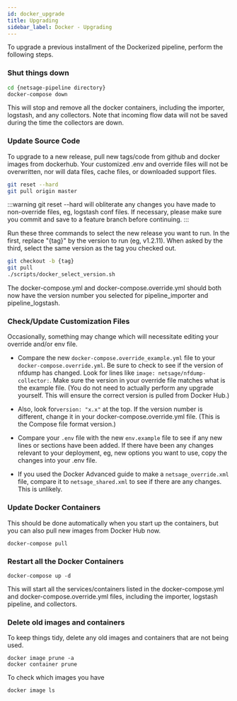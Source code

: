 ```yaml
---
id: docker_upgrade
title: Upgrading
sidebar_label: Docker - Upgrading
---
```


To upgrade a previous installment of the Dockerized pipeline, perform the following steps.

### Shut things down

```sh
cd {netsage-pipeline directory}
docker-compose down
```
This will stop and remove all the docker containers, including the importer, logstash, and any collectors. Note that incoming flow data will not be saved during the time the collectors are down.

### Update Source Code

To upgrade to a new release, pull new tags/code from github and docker images from dockerhub. Your customized .env and override files will not be overwritten, nor will data files, cache files, or downloaded support files. 

```sh
git reset --hard
git pull origin master
```

:::warning
git reset --hard will obliterate any changes you have made to non-override files, eg, logstash conf files.  If necessary, please make sure you commit and save to a feature branch before continuing.
:::

Run these three commands to select the new release you want to run. In the first, replace "{tag}" by the version to run (eg, v1.2.11). When asked by the third, select the same version as the tag you checked out.
```sh
git checkout -b {tag} 
git pull
./scripts/docker_select_version.sh
```
The docker-compose.yml and docker-compose.override.yml should both now have the version number you selected for pipeline_importer and pipeline_logstash.  

### Check/Update Customization Files
Occasionally, something may change which will necessitate editing your override and/or env file.

- Compare the new `docker-compose.override_example.yml` file to your `docker-compose.override.yml`. Be sure to check to see if the version of nfdump has changed. Look for lines like `image: netsage/nfdump-collector:`. Make sure the version in your override file matches what is the example file. (You do not need to actually perform any upgrade yourself. This will ensure the correct version is pulled from Docker Hub.) 

- Also, look for`version: "x.x"` at the top. If the version number is different, change it in your docker-compose.override.yml file. (This is the Compose file format version.)


- Compare your `.env` file with the new `env.example` file to see if any new lines or sections have been added. If there have been any changes relevant to your deployment, eg, new options you want to use, copy the changes into your .env file. 

- If you used the Docker Advanced guide to make a `netsage_override.xml` file, compare it to `netsage_shared.xml` to see if there are any changes. This is unlikely.


### Update Docker Containers

This should be done automatically when you start up the containers, but you can also pull new images from Docker Hub now.

```
docker-compose pull
```

### Restart all the Docker Containers

```
docker-compose up -d
```

This will start all the services/containers listed in the docker-compose.yml and docker-compose.override.yml files, including the importer, logstash pipeline, and collectors.

### Delete old images and containers

To keep things tidy, delete any old images and containers that are not being used.

```
docker image prune -a
docker container prune
```

To check which images you have
```
docker image ls
```

